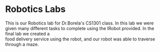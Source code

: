 # Robotics Labs
This is our Robotics lab for Dr.Borela's CS1301 class. In this lab we were given many different tasks to complete using the IRobot provided. In the final lab we created a <br> food delivery service using the robot, and our robot was able to traverse through a maze. 
